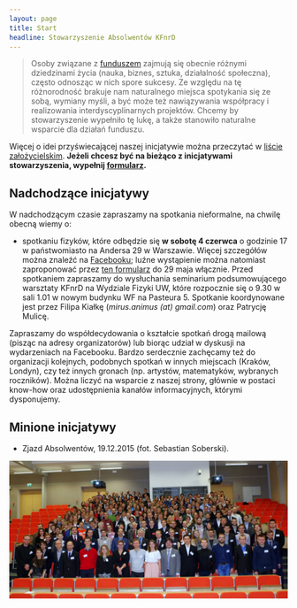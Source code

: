 ```yaml
---
layout: page
title: Start
headline: Stowarzyszenie Absolwentów KFnrD
---
```


>Osoby związane z [funduszem](http://fundusz.org) zajmują się obecnie różnymi dziedzinami życia (nauka, biznes, sztuka, działalność społeczna), często odnosząc w nich spore sukcesy.
>Ze względu na tę różnorodność brakuje nam naturalnego miejsca spotykania się ze sobą, wymiany myśli, a być może też nawiązywania współpracy i realizowania interdyscyplinarnych projektów.
>Chcemy by stowarzyszenie wypełniło tę lukę, a także stanowiło naturalne wsparcie dla działań funduszu.

Więcej o idei przyświecającej naszej inicjatywie można przeczytać w [liście założycielskim](/list).
**Jeżeli chcesz być na bieżąco z inicjatywami stowarzyszenia, wypełnij [formularz](http://absolwenci-funduszu.org/zgloszenia).**

## Nadchodzące inicjatywy

W nadchodzącym czasie zapraszamy na spotkania nieformalne, na chwilę obecną wiemy o:

* spotkaniu fizyków, które odbędzie się **w sobotę 4 czerwca** o godzinie 17 w państwomiasto na Andersa 29 w Warszawie.
Więcej szczegółów można znaleźć na [Facebooku](https://www.facebook.com/events/142287626172013); luźne wystąpienie można natomiast zaproponować przez [ten formularz](https://docs.google.com/forms/d/1saYJGjqtjMFQbdM62eEBPLk5iZvPBo76sW_SNf4vVIY/viewform) do 29 maja włącznie.
Przed spotkaniem zapraszamy do wysłuchania seminarium podsumowującego warsztaty KFnrD na Wydziale Fizyki UW, które rozpocznie się o 9.30 w sali 1.01 w nowym budynku WF na Pasteura 5.
Spotkanie koordynowane jest przez Filipa Kiałkę (*mirus.animus (at) gmail.com*) oraz Patrycję Mulicę.

Zapraszamy do współdecydowania o kształcie spotkań drogą mailową (pisząc na adresy organizatorów) lub biorąc udział w dyskusji na wydarzeniach na Facebooku.
Bardzo serdecznie zachęcamy też do organizacji kolejnych, podobnych spotkań w innych miejscach (Kraków, Londyn), czy też innych gronach (np. artystów, matematyków, wybranych roczników).
Można liczyć na wsparcie z naszej strony, głównie w postaci know-how oraz udostępnienia kanałów informacyjnych, którymi dysponujemy.

## Minione inicjatywy

* Zjazd Absolwentów, 19.12.2015 (fot. Sebastian Soberski).
<img src="/images/zjazd.jpg" alt="Zdjęcie ze Zjazdu, grudzień 2015" align="centre" />
